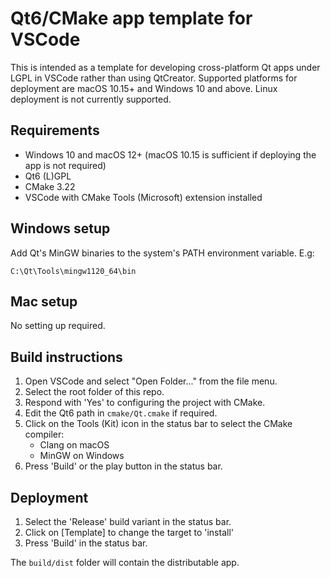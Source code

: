 Qt6/CMake app template for VSCode
=================================

This is intended as a template for developing cross-platform Qt apps under LGPL in VSCode rather than using QtCreator. Supported platforms for deployment are macOS 10.15+ and Windows 10 and above. Linux deployment is not currently supported.

Requirements
------------

* Windows 10 and macOS 12+ (macOS 10.15 is sufficient if deploying the app is not required)
* Qt6 (L)GPL
* CMake 3.22
* VSCode with CMake Tools (Microsoft) extension installed

Windows setup
-------------

Add Qt's MinGW binaries to the system's PATH environment variable. E.g:

`C:\Qt\Tools\mingw1120_64\bin`

Mac setup
---------

No setting up required.

Build instructions
------------------

1. Open VSCode and select "Open Folder..." from the file menu.
2. Select the root folder of this repo.
3. Respond with 'Yes' to configuring the project with CMake.
4. Edit the Qt6 path in `cmake/Qt.cmake` if required.
5. Click on the Tools (Kit) icon in the status bar to select the CMake compiler:
    * Clang on macOS
    * MinGW on Windows
6. Press 'Build' or the play button in the status bar.

Deployment
----------

1. Select the 'Release' build variant in the status bar.
2. Click on \[Template\] to change the target to 'install'
3. Press 'Build' in the status bar.

The `build/dist` folder will contain the distributable app.